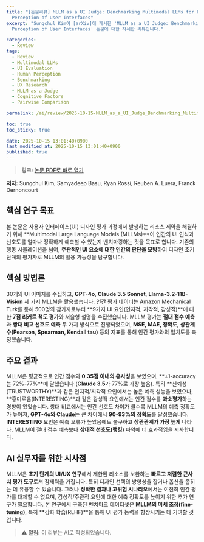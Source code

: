 ```yaml
---
title: "[논문리뷰] MLLM as a UI Judge: Benchmarking Multimodal LLMs for Predicting Human
  Perception of User Interfaces"
excerpt: "Sungchul Kim이 [arXiv]에 게시한 'MLLM as a UI Judge: Benchmarking Multimodal LLMs for Predicting Human
  Perception of User Interfaces' 논문에 대한 자세한 리뷰입니다."

categories:
  - Review
tags:
  - Review
  - Multimodal LLMs
  - UI Evaluation
  - Human Perception
  - Benchmarking
  - UX Research
  - MLLM-as-a-Judge
  - Cognitive Factors
  - Pairwise Comparison

permalink: /ai/review/2025-10-15-MLLM_as_a_UI_Judge_Benchmarking_Multimodal_LLMs_for_Predicting_Human_Perception_of_User_Interfaces/

toc: true
toc_sticky: true

date: 2025-10-15 13:01:40+0900
last_modified_at: 2025-10-15 13:01:40+0900
published: true
---
```

> **링크:** [논문 PDF로 바로 열기](https://arxiv.org/abs/2510.08783)

**저자:** Sungchul Kim, Samyadeep Basu, Ryan Rossi, Reuben A. Luera, Franck Dernoncourt



## 핵심 연구 목표
본 논문은 사용자 인터페이스(UI) 디자인 평가 과정에서 발생하는 리소스 제약을 해결하기 위해 **Multimodal Large Language Models (MLLMs)**이 인간의 UI 인식과 선호도를 얼마나 정확하게 예측할 수 있는지 벤치마킹하는 것을 목표로 합니다. 기존의 행동 시뮬레이션을 넘어, **주관적인 UI 요소에 대한 인간의 판단을 모방**하여 디자인 초기 단계의 평가자로 MLLM의 활용 가능성을 탐구합니다.

## 핵심 방법론
30개의 UI 이미지를 수집하고, **GPT-4o**, **Claude 3.5 Sonnet**, **Llama-3.2-11B-Vision** 세 가지 MLLM을 활용했습니다. 인간 평가 데이터는 Amazon Mechanical Turk를 통해 500명의 참가자로부터 **9가지 UI 요인(인지적, 지각적, 감성적)**에 대한 **7점 리커트 척도 평가**와 서술형 설명을 수집했습니다. MLLM 평가는 **절대 점수 예측**과 **쌍대 비교 선호도 예측** 두 가지 방식으로 진행되었으며, **MSE, MAE, 정확도, 상관계수(Pearson, Spearman, Kendall tau)** 등의 지표를 통해 인간 평가와의 일치도를 측정했습니다.

## 주요 결과
MLLM은 평균적으로 인간 점수와 **0.35점 이내의 유사성**을 보였으며, **±1-accuracy는 72%-77%**에 달했습니다 (**Claude 3.5**가 77%로 가장 높음). 특히 **신뢰성(TRUSTWORTHY)**과 같은 인지적/지각적 요인에서는 높은 예측 성능을 보였으나, **흥미로움(INTERESTING)**과 같은 감성적 요인에서는 인간 점수를 **과소평가**하는 경향이 있었습니다. 쌍대 비교에서는 인간 선호도 차이가 클수록 MLLM의 예측 정확도가 높아져, **GPT-4o와 Claude**는 큰 차이에서 **90-93%의 정확도**를 달성했습니다. **INTERESTING** 요인은 예측 오류가 높았음에도 불구하고 **상관관계가 가장 높게** 나타나, MLLM이 절대 점수 예측보다 **상대적 선호도(랭킹)** 파악에 더 효과적임을 시사합니다.

## AI 실무자를 위한 시사점
MLLM은 **초기 단계의 UI/UX 연구**에서 제한된 리소스를 보완하는 **빠르고 저렴한 근사치 평가 도구**로서 잠재력을 가집니다. 특히 디자인 선택의 방향성을 잡거나 옵션을 좁히는 데 유용할 수 있습니다. 그러나 **정확한 결과나 고위험 시나리오**에서는 여전히 인간 평가를 대체할 수 없으며, 감성적/주관적 요인에 대한 예측 정확도를 높이기 위한 추가 연구가 필요합니다. 본 연구에서 구축된 벤치마크 데이터셋은 **MLLM의 미세 조정(fine-tuning)**, 특히 **강화 학습(RLHF)**을 통해 UI 평가 능력을 향상시키는 데 기여할 것입니다.

> ⚠️ **알림:** 이 리뷰는 AI로 작성되었습니다.
